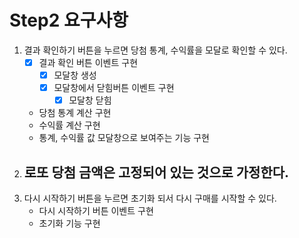# Step2 요구사항
1. 결과 확인하기 버튼을 누르면 당첨 통계, 수익률을 모달로 확인할 수 있다.
    - [x] 결과 확인 버튼 이벤트 구현
      - [x] 모달창 생성
      - [x] 모달창에서 닫힘버튼 이벤트 구현
        - [x] 모달창 닫힘
    - 당첨 통계 계산 구현
    - 수익률 계산 구현
    - 통계, 수익률 값 모달창으로 보여주는 기능 구현
2. 로또 당첨 금액은 고정되어 있는 것으로 가정한다.
    - 
3. 다시 시작하기 버튼을 누르면 초기화 되서 다시 구매를 시작할 수 있다.
    - 다시 시작하기 버튼 이벤트 구현
    - 초기화 기능 구현
